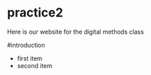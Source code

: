 # practice2
Here is our website for the digital methods class

#introduction 
- first item
- second item
